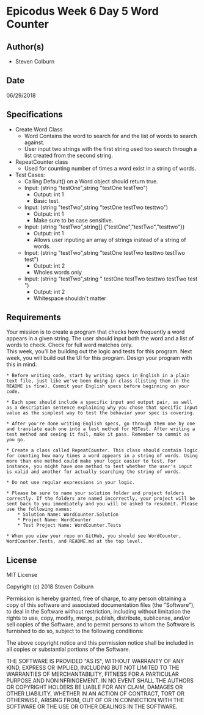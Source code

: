# Epicodus Week 6 Day 5 Word Counter

## Author(s)

  * Steven Colburn

## Date

06/29/2018

## Specifications

  * Create Word Class
    * Word Contains the word to search for and the list of words to search against.
    * User input two strings with the first string used too search through a list created from the second string.
  * RepeatCounter class
    * Used for counting number of times a word exist in a string of words.
  * Test Cases:
    * Calling Default() on a Word object should return true.
    * Input: (string "testOne",string "testOne testTwo")
      * Output: int 1
      * Basic test.
    * Input: (string "testTwo",string "testOne testTwo testtwo")
      * Output: int 1
      * Make sure to be case sensitive.
    * Input: (string "testTwo",string[] {"testOne","testTwo","testtwo"})
      * Output: int 1
      * Allows user inputing an array of strings instead of a string of words.
    * Input: (string "testTwo",string "testOne testTwo testtwo testTwo test")
      * Output: int 2
      * Wholes words only
    * Input: (string "testTwo",string "    testOne testTwo testtwo testTwo test    ")
      * Output: int 2
      * Whitespace shouldn't matter

## Requirements

Your mission is to create a program that checks how frequently a word appears in a given string. The user should input both the word and a list of words to check. Check for full word matches only.   
This week, you’ll be building out the logic and tests for this program. Next week, you will build out the UI for this program. Design your program with this in mind.

    * Before writing code, start by writing specs in English in a plain text file, just like we've been doing in class (listing them in the README is fine). Commit your English specs before beginning on your code.

    * Each spec should include a specific input and output pair, as well as a description sentence explaining why you chose that specific input value as the simplest way to test the behavior your spec is covering.

    * After you're done writing English specs, go through them one by one and translate each one into a test method for MSTest. After writing a test method and seeing it fail, make it pass. Remember to commit as you go.

    * Create a class called RepeatCounter. This class should contain logic for counting how many times a word appears in a string of words. Using more than one method could make your logic easier to test. For instance, you might have one method to test whether the user's input is valid and another for actually searching the string of words.

    * Do not use regular expressions in your logic.

    * Please be sure to name your solution folder and project folders correctly. If the folders are named incorrectly, your project will be sent back to you immediately and you will be asked to resubmit. Please use the following names:
        * Solution Name: WordCounter.Solution
        * Project Name: WordCounter
        * Test Project Name: WordCounter.Tests

    * When you view your repo on GitHub, you should see WordCounter, WordCounter.Tests, and README.md at the top level.

## License

MIT License

Copyright (c) 2018 Steven Colburn

Permission is hereby granted, free of charge, to any person obtaining a copy
of this software and associated documentation files (the "Software"), to deal
in the Software without restriction, including without limitation the rights
to use, copy, modify, merge, publish, distribute, sublicense, and/or sell
copies of the Software, and to permit persons to whom the Software is
furnished to do so, subject to the following conditions:

The above copyright notice and this permission notice shall be included in all
copies or substantial portions of the Software.

THE SOFTWARE IS PROVIDED "AS IS", WITHOUT WARRANTY OF ANY KIND, EXPRESS OR
IMPLIED, INCLUDING BUT NOT LIMITED TO THE WARRANTIES OF MERCHANTABILITY,
FITNESS FOR A PARTICULAR PURPOSE AND NONINFRINGEMENT. IN NO EVENT SHALL THE
AUTHORS OR COPYRIGHT HOLDERS BE LIABLE FOR ANY CLAIM, DAMAGES OR OTHER
LIABILITY, WHETHER IN AN ACTION OF CONTRACT, TORT OR OTHERWISE, ARISING FROM,
OUT OF OR IN CONNECTION WITH THE SOFTWARE OR THE USE OR OTHER DEALINGS IN THE
SOFTWARE.
